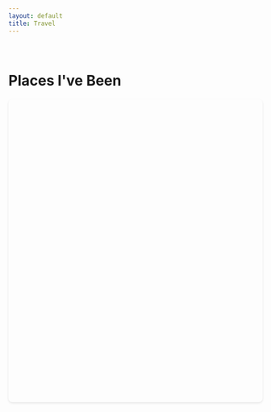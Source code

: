 ```yaml
---
layout: default
title: Travel
---
```


<div class="travel-container">
    <h1>Places I've Been</h1>
    <div id="map" style="width: 100%; height: 600px;"></div>
</div>

<script>
let map;
let markers = [];

const locations = [
    {
        position: { lat: 38.6270, lng: -90.1994 },
        title: "St. Louis, Missouri",
        description: "Birthplace (2003-2006)",
        dates: "2003-2006",
        details: ""
    },
    {
        position: { lat: 39.1653, lng: -86.5264 },
        title: "Bloomington, Indiana",
        description: "Hometown (2006-2021)",
        dates: "2006-2021",
        details: ""
    },
    {
        position: { lat: 51.7520, lng: -1.2577 },
        title: "Oxford, England",
        description: "Living Abroad",
        dates: "2013",
        details: "Spent 8 months living abroad in Oxford."
    },
    {
        position: { lat: 42.3736, lng: -71.1097 },
        title: "Cambridge, Massachusetts",
        description: "College (2021-2025)",
        dates: "2021-2025",
        details: "Harvard University"
    },
    {
        position: { lat: 41.8781, lng: -87.6298 },
        title: "Chicago, Illinois",
        description: "Jump Trading Internship (2024)",
        dates: "2024",
        details: "Quant research internship at Jump Trading."
    },
    {
        position: { lat: 40.7128, lng: -74.0060 },
        title: "New York City, New York",
        description: "Summer Internships",
        dates: "Summers 2022, 2023, 2024",
        details: "Multiple winter and summer internship in the heart of midtown or FiDi NYC."
    },
    {
        position: { lat: 49.2827, lng: -123.1207 },
        title: "Vancouver, Canada",
        description: "NeurIPS Conference",
        dates: "December 2024",
        details: "Presented at the NeurIPS conference."
    },
    {
        position: { lat: 40.0379, lng: -76.3055 },
        title: "Lancaster, Pennsylvania",
        description: "Voice of the Apostles Conference",
        dates: "October 2024",
        details: "Attended VoA 2025"
    },
    {
        position: { lat: 21.3069, lng: -157.8583 },
        title: "Kona, Hawaii",
        description: "Vacation",
        dates: "2024",
        details: "Eating pizza in a hot tub with friends."
    },
    {
        position: { lat: 18.1096, lng: -77.2975 },
        title: "Jamaica",
        description: "Vacation",
        dates: "2025",
        details: "Featuring a taxi driver pulling a knife on myself and a friend."
    },
    {
        position: { lat: 32.0853, lng: 34.7818 },
        title: "Israel",
        description: "Harvard Israel Trek",
        dates: "Spring 2025",
        details: "Traveler in the Harvard Israel Trek program."
    }
];

async function initMap() {
    const { Map } = await google.maps.importLibrary("maps");
    const { AdvancedMarkerElement } = await google.maps.importLibrary("marker");

    // Create the map centered on US
    map = new Map(document.getElementById("map"), {
        zoom: 2,  // Zoomed out further to show Europe
        center: { lat: 30.0, lng: -45.0 },  // Centered in the Atlantic to show both continents
        mapId: "TRAVEL_MAP",
        styles: [
            {
                featureType: "all",
                elementType: "labels.text.fill",
                stylers: [{ color: getComputedStyle(document.documentElement).getPropertyValue('--text-color') }]
            },
            {
                featureType: "all",
                elementType: "geometry",
                stylers: [{ color: getComputedStyle(document.documentElement).getPropertyValue('--background-color') }]
            }
        ]
    });

    // Create markers for each location
    locations.forEach(location => {
        const marker = new google.maps.Marker({
            position: location.position,
            map: map,
            title: location.title,
            animation: google.maps.Animation.DROP
        });

        // Create info window for each marker
        const infowindow = new google.maps.InfoWindow({
            content: `
                <div style="color: #333; padding: 10px;">
                    <h3 style="margin: 0 0 5px 0;">${location.title}</h3>
                    <p style="margin: 0 0 5px 0;"><strong>${location.dates}</strong></p>
                    <p style="margin: 0;">${location.details}</p>
                </div>
            `
        });

        // Add hover event listeners
        marker.addListener("mouseover", () => {
            infowindow.open(map, marker);
        });

        marker.addListener("mouseout", () => {
            infowindow.close();
        });

        markers.push(marker);
    });
}
</script>

<!-- Add Google Maps JavaScript API -->
<script async defer src="https://maps.googleapis.com/maps/api/js?key=YOUR_API_KEY&callback=initMap"></script>

<style>
.travel-container {
    padding: 20px 0;
}

#map {
    border-radius: 8px;
    box-shadow: 0 2px 4px rgba(0,0,0,0.1);
    margin: 20px 0;
}
</style>

